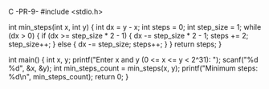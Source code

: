 C -PR-9-
#include <stdio.h>

int min_steps(int x, int y) {
    int dx = y - x;
    int steps = 0;
    int step_size = 1;
    while (dx > 0) {
        if (dx >= step_size * 2 - 1) {
            dx -= step_size * 2 - 1;
            steps += 2;
            step_size++;
        } else {
            dx -= step_size;
            steps++;
        }
    }
    return steps;
}

int main() {
    int x, y;
    printf("Enter x and y (0 <= x <= y < 2^31): ");
    scanf("%d %d", &x, &y);
    int min_steps_count = min_steps(x, y);
    printf("Minimum steps: %d\n", min_steps_count);
    return 0;
}
